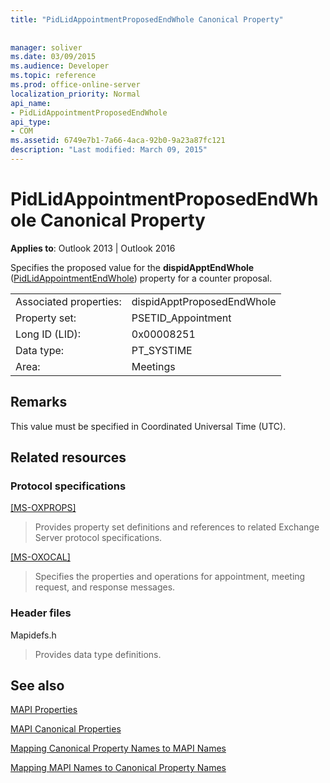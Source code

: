 ```yaml
---
title: "PidLidAppointmentProposedEndWhole Canonical Property"
 
 
manager: soliver
ms.date: 03/09/2015
ms.audience: Developer
ms.topic: reference
ms.prod: office-online-server
localization_priority: Normal
api_name:
- PidLidAppointmentProposedEndWhole
api_type:
- COM
ms.assetid: 6749e7b1-7a66-4aca-92b0-9a23a87fc121
description: "Last modified: March 09, 2015"
---
```


# PidLidAppointmentProposedEndWhole Canonical Property

  
  
**Applies to**: Outlook 2013 | Outlook 2016 
  
Specifies the proposed value for the **dispidApptEndWhole** ([PidLidAppointmentEndWhole](pidlidappointmentendwhole-canonical-property.md)) property for a counter proposal.
  
|||
|:-----|:-----|
|Associated properties:  <br/> |dispidApptProposedEndWhole  <br/> |
|Property set:  <br/> |PSETID_Appointment  <br/> |
|Long ID (LID):  <br/> |0x00008251  <br/> |
|Data type:  <br/> |PT_SYSTIME  <br/> |
|Area:  <br/> |Meetings  <br/> |
   
## Remarks

This value must be specified in Coordinated Universal Time (UTC).
  
## Related resources

### Protocol specifications

[[MS-OXPROPS]](https://msdn.microsoft.com/library/f6ab1613-aefe-447d-a49c-18217230b148%28Office.15%29.aspx)
  
> Provides property set definitions and references to related Exchange Server protocol specifications.
    
[[MS-OXOCAL]](https://msdn.microsoft.com/library/09861fde-c8e4-4028-9346-e7c214cfdba1%28Office.15%29.aspx)
  
> Specifies the properties and operations for appointment, meeting request, and response messages.
    
### Header files

Mapidefs.h
  
> Provides data type definitions.
    
## See also



[MAPI Properties](mapi-properties.md)
  
[MAPI Canonical Properties](mapi-canonical-properties.md)
  
[Mapping Canonical Property Names to MAPI Names](mapping-canonical-property-names-to-mapi-names.md)
  
[Mapping MAPI Names to Canonical Property Names](mapping-mapi-names-to-canonical-property-names.md)

